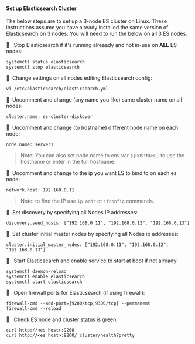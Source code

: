 #### Set up Elasticsearch Cluster

The below steps are to set up a 3-node ES cluster on Linux. These instructions assume you have already installed the same version of Elasticsearch on 3 nodes. You will need to run the below on all 3 ES nodes.

🔴 &nbsp; Stop Elasticsearch if it's running alreaady and not in-use on **ALL** ES nodes:
```
systemctl status elasticsearch
systemctl stop elasticsearch
```

🔴 &nbsp;Change settings on all nodes editing Elasticsearch config:
```
vi /etc/elasticsearch/elasticsearch.yml
```

🔴 &nbsp;Uncomment and change (any name you like) same cluster name on all nodes:
```
cluster.name: es-cluster-diskover
```

🔴 &nbsp;Uncomment and change (to hostname) different node name on each node:
```
node.name: server1
```
>Note: You can also set node.name to env var `${HOSTNAME}` to use the hostname or enter in the full hostname.

🔴 &nbsp;Uncomment and change to the ip you want ES to bind to on each es node:
```
network.host: 192.168.0.11
```
>Note: to find the IP use `ip addr` or `ifconfig` commands.

🔴 &nbsp;Set discovery by specifying all Nodes IP addresses:
```
discovery.seed_hosts: ["192.168.0.11", "192.168.0.12", "192.168.0.13"]
```

🔴 &nbsp;Set cluster initial master nodes by specifying all Nodes ip addresses:
```
cluster.initial_master_nodes: ["192.168.0.11", "192.168.0.12", "192.168.0.13"]
```

🔴 &nbsp; Start Elasticsearch and enable service to start at boot if not already:
```
systemctl daemon-reload
systemctl enable elasticsearch
systemctl start elasticsearch
```

🔴 &nbsp; Open firewall ports for Elasticsearch (if using firewall):
```
firewall-cmd --add-port={9200/tcp,9300/tcp} --permanent
firewall-cmd --reload
```

🔴 &nbsp; Check ES node and cluster status is green:
```
curl http://<es host>:9200
curl http://<es host>:9200/_cluster/health?pretty
```

